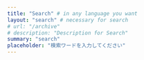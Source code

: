```yaml
---
title: "Search" # in any language you want
layout: "search" # necessary for search
# url: "/archive"
# description: "Description for Search"
summary: "search"
placeholder: "検索ワードを入力してください"
---
```

